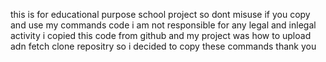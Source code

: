 this is for educational purpose school project 
so dont misuse if you copy and use my commands code i am not responsible for any legal and inlegal activity 
i copied this code from github and my project was how to upload adn fetch clone repositry so i decided to copy these commands thank you
